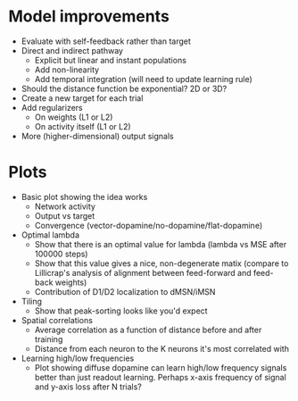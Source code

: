 # Model improvements
* Evaluate with self-feedback rather than target
* Direct and indirect pathway
    - Explicit but linear and instant populations
    - Add non-linearity
    - Add temporal integration (will need to update learning rule)
* Should the distance function be exponential? 2D or 3D?
* Create a new target for each trial
* Add regularizers
    - On weights (L1 or L2)
    - On activity itself (L1 or L2)
* More (higher-dimensional) output signals

# Plots
* Basic plot showing the idea works
    - Network activity
    - Output vs target
    - Convergence (vector-dopamine/no-dopamine/flat-dopamine)
* Optimal lambda
    - Show that there is an optimal value for lambda (lambda vs MSE after 100000 steps)
    - Show that this value gives a nice, non-degenerate matix (compare to Lillicrap's 
      analysis of alignment between feed-forward and feed-back weights)
    - Contribution of D1/D2 localization to dMSN/iMSN
* Tiling
    - Show that peak-sorting looks like you'd expect
* Spatial correlations
    - Average correlation as a function of distance before and after training
    - Distance from each neuron to the K neurons it's most correlated with
* Learning high/low frequencies
    - Plot showing diffuse dopamine can learn high/low frequency signals better than
      just readout learning. Perhaps x-axis frequency of signal and y-axis loss after
      N trials?
